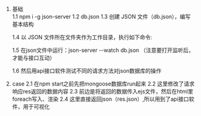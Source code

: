 1. 基础   
    1.1 npm i -g json-server
    1.2 db.json
    1.3 创建 JSON 文件（db.json），编写基本结构

    1.4 以 JSON 文件所在文件夹作为工作目录，执行如下命令:
    

    1.5 在json文件中运行：json-server --watch db.json
    （注意要打开监听后，才能与接口互动）

    1.6 然后用api接口软件测试不同的请求方法对json数据库的操作

2. case
   2.1 在npm start之前先把mongoose数据库run起来
   2.2 这里修改了请求响应res返回的数据内容
   2.3 前边是将返回的数据传入ejs文件，然后在html里foreach写入、渲染
   2.4 这里直接返回json（res.json）,所以用到了api接口软件，用于可视化



